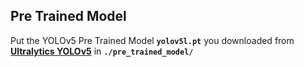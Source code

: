 ## Pre Trained Model

Put the YOLOv5 Pre Trained Model **`yolov5l.pt`** you downloaded from [**Ultralytics YOLOv5**](https://github.com/ultralytics/yolov5/releases/download/v7.0/yolov5l.pt) in **`./pre_trained_model/`**
